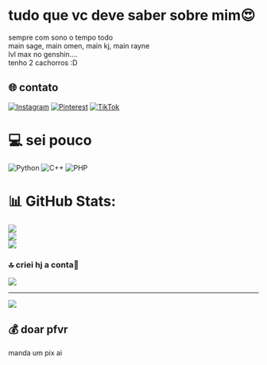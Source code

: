 # tudo que vc deve saber sobre mim😍
sempre com sono o tempo todo<br>main sage, main omen, main kj, main rayne<br>lvl max no genshin....<br>tenho 2 cachorros :D


## 🌐 contato
[![Instagram](https://img.shields.io/badge/Instagram-%23E4405F.svg?logo=Instagram&logoColor=white)](https://instagram.com/t0teseel3) [![Pinterest](https://img.shields.io/badge/Pinterest-%23E60023.svg?logo=Pinterest&logoColor=white)](https://pinterest.com/problemaaticaa) [![TikTok](https://img.shields.io/badge/TikTok-%23000000.svg?logo=TikTok&logoColor=white)](https://tiktok.com/@besess3n) 

# 💻 sei pouco
![Python](https://img.shields.io/badge/python-3670A0?style=for-the-badge&logo=python&logoColor=ffdd54) ![C++](https://img.shields.io/badge/c++-%2300599C.svg?style=for-the-badge&logo=c%2B%2B&logoColor=white) ![PHP](https://img.shields.io/badge/php-%23777BB4.svg?style=for-the-badge&logo=php&logoColor=white)
# 📊 GitHub Stats:
![](https://github-readme-stats.vercel.app/api?username=yasminsemprecomsono&theme=rose&hide_border=true&include_all_commits=false&count_private=true)<br/>
![](https://github-readme-streak-stats.herokuapp.com/?user=yasminsemprecomsono&theme=rose&hide_border=true)<br/>
![](https://github-readme-stats.vercel.app/api/top-langs/?username=yasminsemprecomsono&theme=rose&hide_border=true&include_all_commits=false&count_private=true&layout=compact)

### 🔝 criei hj a conta🤠
![](https://github-contributor-stats.vercel.app/api?username=yasminsemprecomsono&limit=5&theme=omni&combine_all_yearly_contributions=true)

---
[![](https://visitcount.itsvg.in/api?id=yasminsemprecomsono&icon=7&color=10)](https://visitcount.itsvg.in)

  ## 💰 doar pfvr
  manda um pix ai

  
<!-- Proudly created with GPRM ( https://gprm.itsvg.in ) -->



